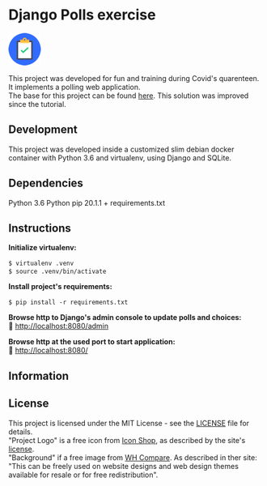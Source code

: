 # Django Polls exercise

![Project Logo](docs/static/images/64x64.png "Project Logo")

This project was developed for fun and training during Covid's quarenteen. 
It implements a polling web application.  
The base for this project can be found 
[here](https://docs.djangoproject.com/pt-br/1.11/intro/tutorial01/). 
This solution was improved since the tutorial.

## Development

This project was developed inside a customized slim debian docker container 
with Python 3.6 and virtualenv, using Django and SQLite.

## Dependencies

Python 3.6
Python pip 20.1.1
\+ requirements.txt

## Instructions

**Initialize virtualenv:**

    $ virtualenv .venv
    $ source .venv/bin/activate

**Install project's requirements:**

    $ pip install -r requirements.txt

<!--
**Check if 'task/data/config.py' exists. If doesn't, copy from 'task/data/config.py.tpl':**

    $ cp -i task/data/config.py.tpl task/data/config.py

**Structure a SQLite3 database and transfer data from csv:**  
&#x1F538; *SQLite database will be replaced, if exists.*

    $ python task/sqlite3_prepare_and_transfer_data.py

**Serve the database data in a web application:**  
&#x1F539; *Run the next line and browse http on port 8080 (default).*

    $ python task/web_application.py 8080
-->

**Browse http to Django's admin console to update polls and choices:**  
&#x1F539; [http://localhost:8080/admin](http://localhost:8080/admin)  

**Browse http at the used port to start application:**  
&#x1F539; [http://localhost:8080/](http://localhost:8080/)  

## Information

## License

This project is licensed under the MIT License - see the [LICENSE](LICENSE) file for details.  
"Project Logo" is a free icon from [Icon Shop](https://freeiconshop.com/icon/task-complete-icon-flat/), as described by the site's [license](https://freeiconshop.com/icon-shop-license/).  
"Background" if a free image from [WH Compare](https://whcompare.com). As described in ther site: "This can be freely used on website designs and web design themes available for resale or for free redistribution".

